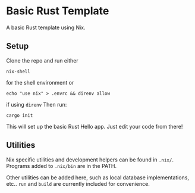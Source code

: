 # Basic Rust Template
A basic Rust template using Nix.

## Setup
Clone the repo and run either
```
nix-shell
```
for the shell environment or 
```
echo "use nix" > .envrc && direnv allow
```
if using `direnv`
Then run:
```
cargo init
```
This will set up the basic Rust Hello app. Just edit your code from there!

## Utilities
Nix specific utilities and development helpers can be found in `.nix/`.
Programs added to `.nix/bin` are in the PATH.

Other utilities can be added here, such as local database implementations, etc..
`run` and `build` are currently included for convenience.
